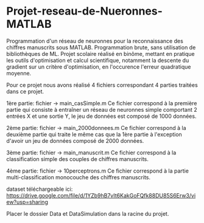 # Projet-reseau-de-Nueronnes-MATLAB
Programmation d'un réseau de neuronnes pour la reconnaissance des chiffres manuscrits sous MATLAB. Programmation brute, sans utilisation de bibliothèques de ML.
Projet scolaire réalisé en binôme, mettant en pratique les outils d'optimisation et calcul scientifique, notamment la descente du gradient sur un critère d'optimisation, en l'occurence l'erreur quadratique moyenne.

Pour ce projet nous avons réalisé 4 fichiers correspondant 4 parties traitées dans ce projet.

1ère partie: fichier -> main_casSimple.m
		Ce fichier correspond à la première partie qui consiste à entraîner un réseau de neuronnes
		simple comportant 2 entrées X et une sortie Y, le jeu de données est composé de 1000 données.

2ème partie: fichier -> main_2000donnees.m
		Ce fichier correspond à la deuxième partie qui traite le même cas que la 1ère partie à l'exception
		d'avoir un jeu de données composé de 2000 données.

3ème partie: fichier -> main_manuscrit.m
		Ce fichier correspond à la classification simple des couples de chiffres manuscrits.

4ème partie: fichier -> 10perceptrons.m
		Ce fichier correspond à la partie multi-classification monocouche des chiffres manuscrits.
		
		
dataset téléchargeable ici: https://drive.google.com/file/d/1YZb9hB7vIt6KakGoFQfk88DU85S6Erw3/view?usp=sharing

Placer le dossier Data et DataSimulation dans la racine du projet.
